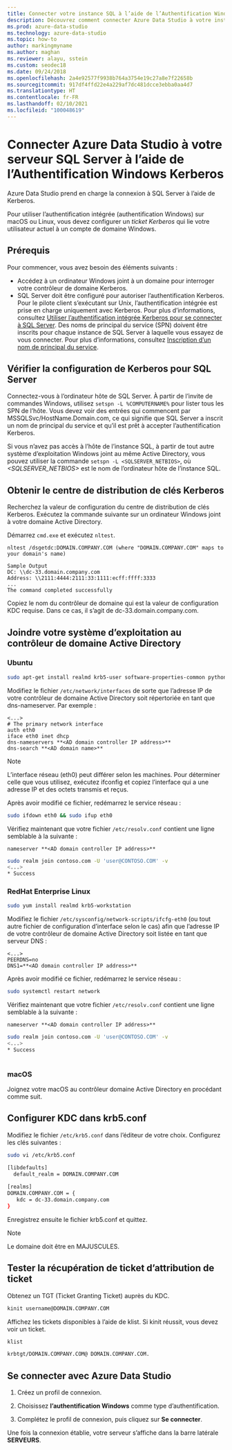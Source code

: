 ```yaml
---
title: Connecter votre instance SQL à l’aide de l’Authentification Windows (Kerberos)
description: Découvrez comment connecter Azure Data Studio à votre instance SQL à l’aide de l’authentification intégrée Microsoft Kerberos.
ms.prod: azure-data-studio
ms.technology: azure-data-studio
ms.topic: how-to
author: markingmyname
ms.author: maghan
ms.reviewer: alayu, sstein
ms.custom: seodec18
ms.date: 09/24/2018
ms.openlocfilehash: 2a4e92577f9938b764a3754e19c27a8e7f22658b
ms.sourcegitcommit: 917df4ffd22e4a229af7dc481dcce3ebba0aa4d7
ms.translationtype: HT
ms.contentlocale: fr-FR
ms.lasthandoff: 02/10/2021
ms.locfileid: "100048619"
---
```

# <a name="connect-azure-data-studio-to-sql-server-using-windows-authentication---kerberos"></a>Connecter Azure Data Studio à votre serveur SQL Server à l’aide de l’Authentification Windows Kerberos

Azure Data Studio prend en charge la connexion à SQL Server à l’aide de Kerberos.

Pour utiliser l’authentification intégrée (authentification Windows) sur macOS ou Linux, vous devez configurer un *ticket Kerberos* qui lie votre utilisateur actuel à un compte de domaine Windows.

## <a name="prerequisites"></a>Prérequis

Pour commencer, vous avez besoin des éléments suivants :

- Accédez à un ordinateur Windows joint à un domaine pour interroger votre contrôleur de domaine Kerberos.
- SQL Server doit être configuré pour autoriser l’authentification Kerberos. Pour le pilote client s’exécutant sur Unix, l’authentification intégrée est prise en charge uniquement avec Kerberos. Pour plus d’informations, consultez [Utiliser l’authentification intégrée Kerberos pour se connecter à SQL Server](../connect/jdbc/using-kerberos-integrated-authentication-to-connect-to-sql-server.md). Des noms de principal du service (SPN) doivent être inscrits pour chaque instance de SQL Server à laquelle vous essayez de vous connecter. Pour plus d’informations, consultez [Inscription d’un nom de principal du service](/previous-versions/sql/sql-server-2008-r2/ms191153(v=sql.105)#SPN%20Formats).


## <a name="check-if-sql-server-has-a-kerberos-setup"></a>Vérifier la configuration de Kerberos pour SQL Server

Connectez-vous à l’ordinateur hôte de SQL Server. À partir de l’invite de commandes Windows, utilisez `setspn -L %COMPUTERNAME%` pour lister tous les SPN de l’hôte. Vous devez voir des entrées qui commencent par MSSQLSvc/HostName.Domain.com, ce qui signifie que SQL Server a inscrit un nom de principal du service et qu’il est prêt à accepter l’authentification Kerberos.

Si vous n’avez pas accès à l’hôte de l’instance SQL, à partir de tout autre système d’exploitation Windows joint au même Active Directory, vous pouvez utiliser la commande `setspn -L <SQLSERVER_NETBIOS>`, où *<SQLSERVER_NETBIOS>* est le nom de l’ordinateur hôte de l’instance SQL.


## <a name="get-the-kerberos-key-distribution-center"></a>Obtenir le centre de distribution de clés Kerberos

Recherchez la valeur de configuration du centre de distribution de clés Kerberos. Exécutez la commande suivante sur un ordinateur Windows joint à votre domaine Active Directory.

Démarrez `cmd.exe` et exécutez `nltest`.

```
nltest /dsgetdc:DOMAIN.COMPANY.COM (where "DOMAIN.COMPANY.COM" maps to your domain's name)

Sample Output
DC: \\dc-33.domain.company.com
Address: \\2111:4444:2111:33:1111:ecff:ffff:3333
...
The command completed successfully
```
Copiez le nom du contrôleur de domaine qui est la valeur de configuration KDC requise. Dans ce cas, il s’agit de dc-33.domain.company.com.

## <a name="join-your-os-to-the-active-directory-domain-controller"></a>Joindre votre système d’exploitation au contrôleur de domaine Active Directory

### <a name="ubuntu"></a>Ubuntu
```bash
sudo apt-get install realmd krb5-user software-properties-common python-software-properties packagekit
```

Modifiez le fichier `/etc/network/interfaces` de sorte que l’adresse IP de votre contrôleur de domaine Active Directory soit répertoriée en tant que dns-nameserver. Par exemple :

```/etc/network/interfaces
<...>
# The primary network interface
auth eth0
iface eth0 inet dhcp
dns-nameservers **<AD domain controller IP address>**
dns-search **<AD domain name>**
```

> [!NOTE]
> L’interface réseau (eth0) peut différer selon les machines. Pour déterminer celle que vous utilisez, exécutez ifconfig et copiez l’interface qui a une adresse IP et des octets transmis et reçus.

Après avoir modifié ce fichier, redémarrez le service réseau :

```bash
sudo ifdown eth0 && sudo ifup eth0
```

Vérifiez maintenant que votre fichier `/etc/resolv.conf` contient une ligne semblable à la suivante :

```Code
nameserver **<AD domain controller IP address>**
```

```bash
sudo realm join contoso.com -U 'user@CONTOSO.COM' -v
<...>
* Success
```
   
### <a name="redhat-enterprise-linux"></a>RedHat Enterprise Linux
```bash
sudo yum install realmd krb5-workstation
```

Modifiez le fichier `/etc/sysconfig/network-scripts/ifcfg-eth0` (ou tout autre fichier de configuration d’interface selon le cas) afin que l’adresse IP de votre contrôleur de domaine Active Directory soit listée en tant que serveur DNS :

```/etc/sysconfig/network-scripts/ifcfg-eth0
<...>
PEERDNS=no
DNS1=**<AD domain controller IP address>**
```

Après avoir modifié ce fichier, redémarrez le service réseau :

```bash
sudo systemctl restart network
```

Vérifiez maintenant que votre fichier `/etc/resolv.conf` contient une ligne semblable à la suivante :  

```Code
nameserver **<AD domain controller IP address>**
```

```bash
sudo realm join contoso.com -U 'user@CONTOSO.COM' -v
<...>
* Success
   
```

### <a name="macos"></a>macOS

Joignez votre macOS au contrôleur domaine Active Directory en procédant comme suit.

## <a name="configure-kdc-in-krb5conf"></a>Configurer KDC dans krb5.conf

Modifiez le fichier `/etc/krb5.conf` dans l’éditeur de votre choix. Configurez les clés suivantes :

```bash
sudo vi /etc/krb5.conf

[libdefaults]
  default_realm = DOMAIN.COMPANY.COM
 
[realms]
DOMAIN.COMPANY.COM = {
   kdc = dc-33.domain.company.com
}
```

Enregistrez ensuite le fichier krb5.conf et quittez.

> [!NOTE]
> Le domaine doit être en MAJUSCULES.


## <a name="test-the-ticket-granting-ticket-retrieval"></a>Tester la récupération de ticket d’attribution de ticket

Obtenez un TGT (Ticket Granting Ticket) auprès du KDC.

```bash
kinit username@DOMAIN.COMPANY.COM
```

Affichez les tickets disponibles à l’aide de klist. Si kinit réussit, vous devez voir un ticket.

```bash
klist

krbtgt/DOMAIN.COMPANY.COM@ DOMAIN.COMPANY.COM.
```

## <a name="connect-by-using-azure-data-studio"></a>Se connecter avec Azure Data Studio

1. Créez un profil de connexion.

1. Choisissez **l’authentification Windows** comme type d’authentification.

1. Complétez le profil de connexion, puis cliquez sur **Se connecter**.

Une fois la connexion établie, votre serveur s’affiche dans la barre latérale **SERVEURS**.
